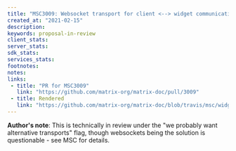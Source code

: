 ```yaml
---
title: "MSC3009: Websocket transport for client <--> widget communications"
created_at: "2021-02-15"
description:
keywords: proposal-in-review
client_stats:
server_stats:
sdk_stats:
services_stats:
footnotes:
notes:
links:
 - title: "PR for MSC3009"
   link: "https://github.com/matrix-org/matrix-doc/pull/3009"
 - title: Rendered
   link: "https://github.com/matrix-org/matrix-doc/blob/travis/msc/widgets-http-transport/proposals/3009-widgets-ws-transport.md"
---
```


**Author's note**: This is technically in review under the "we probably want alternative transports" flag, though websockets being the solution is questionable - see MSC for details.
